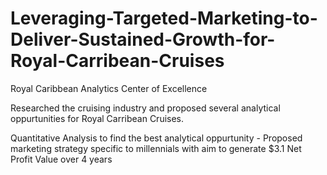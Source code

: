 # Leveraging-Targeted-Marketing-to-Deliver-Sustained-Growth-for-Royal-Carribean-Cruises
Royal Caribbean Analytics Center of  Excellence

Researched the cruising industry and proposed several analytical oppurtunities for Royal Carribean Cruises.

Quantitative Analysis to find the best analytical oppurtunity - Proposed marketing strategy specific to millennials with aim to generate $3.1 Net Profit Value over 4 years
